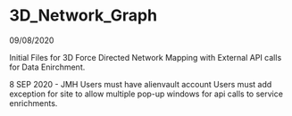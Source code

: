 # 3D_Network_Graph


09/08/2020

Initial Files for 3D Force Directed Network Mapping with External API calls for Data Enirchment.

8 SEP 2020 - JMH
Users must have alienvault account
Users must add exception for site to allow multiple pop-up windows for api calls to service enrichments.
